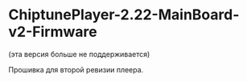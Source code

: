 # ChiptunePlayer-2.22-MainBoard-v2-Firmware
(эта версия больше не поддерживается)

Прошивка для второй ревизии плеера.
